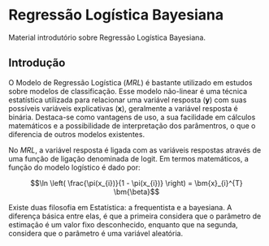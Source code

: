 # Regressão Logística Bayesiana

Material introdutório sobre Regressão Logística Bayesiana.

## Introdução

O Modelo de Regressão Logística (*MRL*) é bastante utilizado em estudos sobre modelos de classificação. Esse modelo não-linear é uma técnica estatística utilizada para relacionar uma variável resposta (**y**) com suas possíveis variáveis explicativas (**x**), geralmente a variável resposta é binária. Destaca-se como vantagens de uso, a sua facilidade em cálculos matemáticos e a possibilidade de interpretação dos parâmentros, o que o diferencia de outros modelos existentes. 


No *MRL*, a variável resposta é ligada com as variáveis respostas através de uma função de ligação denominada de logit. Em termos matemáticos, a função do modelo logístico é dado por: 

$$\ln \left( \frac{\pi(x_{i})}{1 - \pi(x_{i})} \right) = \bm{x}_{i}^{T} \bm{\beta}$$

Existe duas filosofia em Estatística: a frequentista e a bayesiana. A diferença básica entre elas, é que a primeira considera que o parâmetro de estimação é um valor fixo desconhecido, enquanto que na segunda, considera que o parâmetro é uma variável aleatória. 



